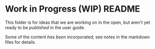 # Work in Progress (WIP) README

This folder is for ideas that we are working on in the open, but aren't yet ready to be _published_ in the user guide.

Some of the content _has been_ incorporated; see notes in the markdown files for details.
